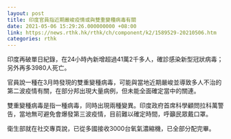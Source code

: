 ```yaml
---
layout: post
title: 印度官員指近期嚴峻疫情或與雙重變種病毒有關
date: 2021-05-06 15:29:26.000000000 +08:00
link: https://news.rthk.hk/rthk/ch/component/k2/1589529-20210506.htm
categories: rthk
---
```


印度再破單日紀錄，在24小時內新增超過41萬2千多人，確診感染新型冠狀病毒；另外再多3980人死亡。

官員說一種在3月時發現的雙重變種病毒，可能與當地近期嚴峻並導致多人不治的第二波疫情有關，在部分邦出現大量病例，但未能全面確定當中的關連。

雙重變種病毒是指一種病毒，同時出現兩種變異。印度政府首席科學顧問拉科萬警告，當地無可避免會爆發第三波疫情，目前難以確定時間，呼籲民眾戴口罩。

衛生部就在社交專頁說，已從多國接收3000台氧氣濃縮機，已全部分配完畢。
